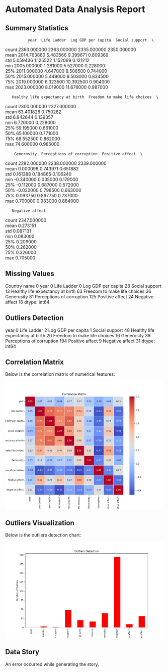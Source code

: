 # Automated Data Analysis Report

## Summary Statistics
              year  Life Ladder  Log GDP per capita  Social support  \
count  2363.000000  2363.000000         2335.000000     2350.000000   
mean   2014.763860     5.483566            9.399671        0.809369   
std       5.059436     1.125522            1.152069        0.121212   
min    2005.000000     1.281000            5.527000        0.228000   
25%    2011.000000     4.647000            8.506500        0.744000   
50%    2015.000000     5.449000            9.503000        0.834500   
75%    2019.000000     6.323500           10.392500        0.904000   
max    2023.000000     8.019000           11.676000        0.987000   

       Healthy life expectancy at birth  Freedom to make life choices  \
count                       2300.000000                   2327.000000   
mean                          63.401828                      0.750282   
std                            6.842644                      0.139357   
min                            6.720000                      0.228000   
25%                           59.195000                      0.661000   
50%                           65.100000                      0.771000   
75%                           68.552500                      0.862000   
max                           74.600000                      0.985000   

        Generosity  Perceptions of corruption  Positive affect  \
count  2282.000000                2238.000000      2339.000000   
mean      0.000098                   0.743971         0.651882   
std       0.161388                   0.184865         0.106240   
min      -0.340000                   0.035000         0.179000   
25%      -0.112000                   0.687000         0.572000   
50%      -0.022000                   0.798500         0.663000   
75%       0.093750                   0.867750         0.737000   
max       0.700000                   0.983000         0.884000   

       Negative affect  
count      2347.000000  
mean          0.273151  
std           0.087131  
min           0.083000  
25%           0.209000  
50%           0.262000  
75%           0.326000  
max           0.705000  

## Missing Values
Country name                          0
year                                  0
Life Ladder                           0
Log GDP per capita                   28
Social support                       13
Healthy life expectancy at birth     63
Freedom to make life choices         36
Generosity                           81
Perceptions of corruption           125
Positive affect                      24
Negative affect                      16
dtype: int64

## Outliers Detection
year                                  0
Life Ladder                           2
Log GDP per capita                    1
Social support                       48
Healthy life expectancy at birth     20
Freedom to make life choices         16
Generosity                           39
Perceptions of corruption           194
Positive affect                       9
Negative affect                      31
dtype: int64

## Correlation Matrix
Below is the correlation matrix of numerical features:

![Correlation Matrix](correlation_matrix.png)

## Outliers Visualization
Below is the outliers detection chart:

![Outliers](outliers.png)
## Data Story
An error occurred while generating the story.
